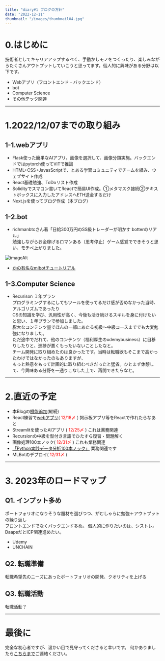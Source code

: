 ```yaml
---
title: "diary#1 ブログの方針"
date: "2022-12-11"
thumbnail: "/images/thumbnail04.jpg"
---
```

# 0.はじめに
技術者としてキャリアアップするべく、手動かしモノをつくったり、楽しみながらたくさんアウトプットしていこうと思ってます。個人的に興味がある分野は以下です。

- Webアプリ（フロントエンド・バックエンド）
- bot
- Computer Science
- その他テック関連
---
# 1.2022/12/07までの取り組み
## 1-1.webアプリ
- Flask使った簡単なAIアプリ。画像を選択して、画像分類実施。バックエンドではpytorch使ってViTで推論
- HTML+CSS+JavasScriptで、とある学習コミュニティでチームを組み、ウェブサイト作成
- React基礎勉強、ToDoリスト作成
- Solidityでスマコン書いてReactで簡易UI作成。①メタマスク接続②テキストボックスに入力したアドレスへETH送金するだけ
- Next.jsを使ってブログ作成（本ブログ）

## 1-2.bot
- richmanbtcさん著「日給300万円のSS級トレーダーが明かす botterのリアル」  
勉強しながらお金稼げるロマンある（思考停止）ゲーム感覚でできそうと思い、モチベ上がりました。 

![imageAlt](https://m.media-amazon.com/images/I/51UJy3wzKbL.jpg "imageTitle") 
- [かの有名なmlbotチュートリアル](https://github.com/richmanbtc/mlbot_tutorial)

## 1-3.Computer Science
- Recurison １年プラン  
プログラミングするにしてもツールを使ってるだけ感が否めなかった当時、アルゴリズムであったり  
CSの知識を学び、汎用性が高く、今後も活き続けるスキルを身に付けたいと思い、１年プランで参加しました。  
膨大なコンテンツ量でほんの一部にあたる初級～中級コースまででも大変勉強になりました。  
ただ途中でだれて、他のコンテンツ（福利厚生のudemybusiness）に目移りしたりと、進捗が悪くもったいないことしたなと。  
チーム開発に取り組めたのは良かったです。当時は転職欲もそこまで高かったわけではなかったのもありますが、  
もっと熱意をもって計画的に取り組むべきだったと猛省。ひとまず休憩して、今興味ある分野を一通りこなした上で、再開できたらなと。
---
# 2.直近の予定
- 本Blogの[機能追加](https://github.com/ryo-ponsan/dev_blog/issues)(継続)
- React練習で[webアプリ](https://github.com/ryo-ponsan/share_blog)(<font color="Red"> 12/18〆</font> )
掲示板アプリ等をReactで作れたらなあと
- Streamlitを使ったAIアプリ  (<font color="Red"> 12/25〆</font> )
これは業務関連
- Recursionの中級を型付き言語でひたすら復習・問題解く
- 画像処理100本ノック(<font color="Red"> 12/31〆</font> )  これも業務関連
- [「Python実践データ分析100本ノック」](https://www.amazon.co.jp/Python-%E5%AE%9F%E8%B7%B5%E3%83%87%E3%83%BC%E3%82%BF%E5%88%86%E6%9E%90-100%E6%9C%AC%E3%83%8E%E3%83%83%E3%82%AF-%E7%AC%AC2%E7%89%88-%E4%B8%8B%E5%B1%B1/dp/479806727X/ref=asc_df_479806727X/?tag=jpgo-22&linkCode=df0&hvadid=588917165958&hvpos=&hvnetw=g&hvrand=18139987998045795285&hvpone=&hvptwo=&hvqmt=&hvdev=c&hvdvcmdl=&hvlocint=&hvlocphy=1009541&hvtargid=pla-1689028698404&psc=1&th=1&psc=1)  業務関連です
- MLBotのデプロイ(<font color="Red"> 12/31〆</font> )  
---
# 3. 2023年のロードマップ

## Q1. インプット多め
ポートフォリオになりそうな題材を選びつつ、がむしゃらに勉強＋アウトプットの繰り返し  
フロントエンドでなくバックエンド多め。 個人的に作りたいのは、シストレ。DaapsだとICP関連進めたい。
- Udemy
- UNCHAIN

## Q2. 転職準備
転職希望先のニーズにあったポートフォリオの開発、クオリティを上げる

## Q3. 転職活動
転職活動？

---

# 最後に
完全な初心者ですが、温かい目で見守ってくださると幸いです。
何かありましたら[こちらまで](https://twitter.com/anderson_Gypsy)ご連絡ください。